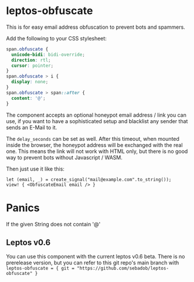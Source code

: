 # leptos-obfuscate

This is for easy email address obfuscation to prevent bots and spammers.

Add the following to your CSS stylesheet:
```css
span.obfuscate {
  unicode-bidi: bidi-override;
  direction: rtl;
  cursor: pointer;
}
span.obfuscate > i {
  display: none;
}
span.obfuscate > span::after {
  content: '@';
}
```

The component accepts an optional honeypot email address / link you can use, if you want to have a
sophisticated setup and blacklist any sender that sends an E-Mail to it.

The `delay_seconds` can be set as well. After this timeout, when mounted inside the browser,
the honeypot address will be exchanged with the real one. This means the link will not work with
HTML only, but there is no good way to prevent bots without Javascript / WASM.

Then just use it like this:

```notest
let (email, _) = create_signal("mail@example.com".to_string());
view! { <ObfuscateEmail email /> }
```

# Panics
If the given String does not contain '@'

## Leptos v0.6

You can use this component with the current leptos v0.6 beta. There is no prerelease version, but you can refer to this 
git repo's main branch with `leptos-obfuscate = { git = "https://github.com/sebadob/leptos-obfuscate" }`